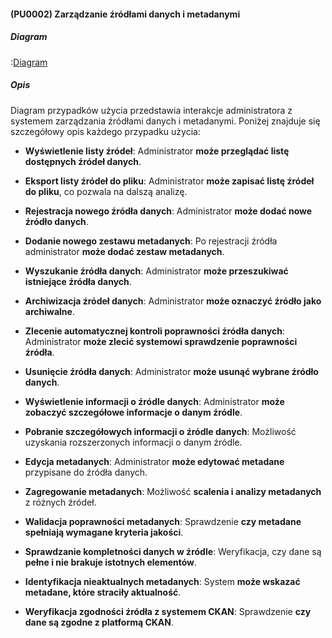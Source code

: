 #### (PU0002) Zarządzanie źródłami danych i metadanymi

##### Diagram

:[Diagram](PU0002.puml)


##### Opis

Diagram przypadków użycia przedstawia interakcje administratora z systemem zarządzania źródłami danych i metadanymi. Poniżej znajduje się szczegółowy opis każdego przypadku użycia:

*   **Wyświetlenie listy źródeł**: Administrator **może przeglądać listę dostępnych źródeł danych**.

*   **Eksport listy źródeł do pliku**: Administrator **może zapisać listę źródeł do pliku**, co pozwala na dalszą analizę.

*   **Rejestracja nowego źródła danych**: Administrator **może dodać nowe źródło danych**.

*   **Dodanie nowego zestawu metadanych**: Po rejestracji źródła administrator **może dodać zestaw metadanych**.

*   **Wyszukanie źródła danych**: Administrator **może przeszukiwać istniejące źródła danych**.

*   **Archiwizacja źródeł danych**: Administrator **może oznaczyć źródło jako archiwalne**.

*   **Zlecenie automatycznej kontroli poprawności źródła danych**: Administrator **może zlecić systemowi sprawdzenie poprawności źródła**.

*   **Usunięcie źródła danych**: Administrator **może usunąć wybrane źródło danych**.

*   **Wyświetlenie informacji o źródle danych**: Administrator **może zobaczyć szczegółowe informacje o danym źródle**.

*   **Pobranie szczegółowych informacji o źródle danych**: Możliwość uzyskania rozszerzonych informacji o danym źródle.

*   **Edycja metadanych**: Administrator **może edytować metadane** przypisane do źródła danych.

*   **Zagregowanie metadanych**: Możliwość **scalenia i analizy metadanych** z różnych źródeł.

*   **Walidacja poprawności metadanych**: Sprawdzenie **czy metadane spełniają wymagane kryteria jakości**.

*   **Sprawdzanie kompletności danych w źródle**: Weryfikacja, czy dane są **pełne i nie brakuje istotnych elementów**.

*   **Identyfikacja nieaktualnych metadanych**: System **może wskazać metadane, które straciły aktualność**.

*   **Weryfikacja zgodności źródła z systemem CKAN**: Sprawdzenie **czy dane są zgodne z platformą CKAN**.


